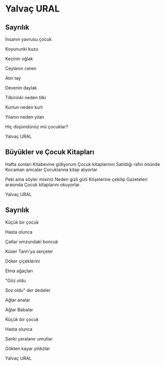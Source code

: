 # Yalvaç URAL

## Sayrılık

İnsanın yavrusu çocuk

Koyununki kuzu

Keçinin oğlak

Ceylanın ceren

Atın tay

Devenin daylak

Tilkininki neden tilki

Kurtun neden kurt

Yılanın neden yılan

Hiç düşündünüz mü çocuklar?

Yalvaç URAL

## Büyükler ve Çocuk Kitapları

Hafta sonları
Kitabevine gidiyorum
Çocuk kitaplarının
Satıldığı rafın önünde
Kocaman amcalar
Çocuklarına kitap alıyorlar

Peki ama söyler misiniz
Neden gizli gizli
Köşelerine çekilip
Gazeteleri arasında
Çocuk kitaplarını okuyorlar.

Yalvaç URAL

## Sayrılık

Küçük bir çocuk 

Hasta olunca

Çatlar omzundaki boncuk

Küser Tanrı'ya serçeler

Döker çiçeklerini

Elma ağaçları

"Göz oldu

Soz oldu" der dedeler

Ağlar analar

Ağlar Babalar

Küçük bir çocuk

Hasta olunca

Sanki yaralanır umutlar

Gökten kayar yıldızlar

Yalvaç URAL
